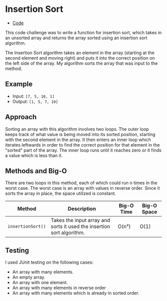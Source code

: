 # Insertion Sort
* [Code](../src/main/java/sort)

This code challenge was to write a function for insertion sort, which takes in an unsorted array and returns the array sorted using an insertion sort algorithm.  

The Insertion Sort algorithm takes an element in the array (starting at the second element and moving right) and puts it into the correct position on the left side of the array.  My algorithm sorts the array that was input to the method.

## Example

* Input: `[7, 5, 10, 1]`
* Output: `[1, 5, 7, 10]`


## Approach

Sorting an array with this algorithm involves two loops.  The outer loop keeps track of what value is being moved into its sorted position, starting with the second element in the array.  It then enters an inner loop which iterates leftwards in order to find the correct position for that element in the "sorted" part of the array.  The inner loop runs until it reaches zero or it finds a value which is less than it.


## Methods and Big-O

There are two loops in this method, each of which could run n times in the worst case.  The worst case is an array with values in reverse order.  Since it sorts the array in place, the space utilized is constant.

| Method                    | Description                                                                                                                        | Big-O Time  | Big-O Space  |
|---------------------------|-----------------------------------------------------------------------------------|-------------|--------------|
| `insertionSort()`         | Takes the input array and sorts it used the insertion sort algorithm.             | O(n²)       | O(1)         |


## Testing

I used JUnit testing on the following cases:
* An array with many elements.
* An empty array.
* An array with one element.
* An array with many elements in reverse order
* An array with many elements which is already in sorted order.




